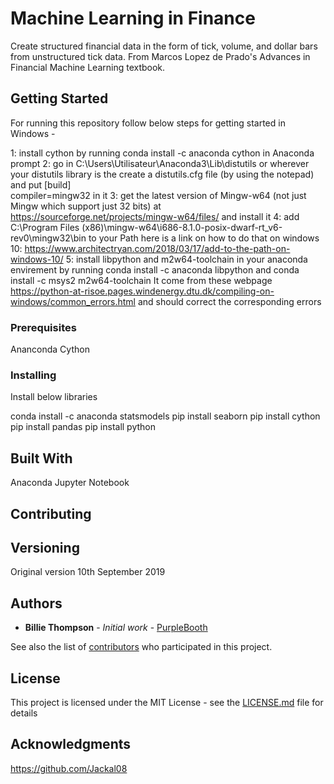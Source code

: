 # Machine Learning in Finance
Create structured financial data in the form of tick, volume, and dollar bars from unstructured tick data. From Marcos Lopez de Prado's Advances in Financial Machine Learning textbook.

## Getting Started

For running this repository follow below steps for getting started in Windows -

1: install cython by running conda install -c anaconda cython in Anaconda prompt 
2: go in C:\Users\Utilisateur\Anaconda3\Lib\distutils or wherever your distutils library is the create a distutils.cfg file (by using the notepad) and put 
[build]           
compiler=mingw32 
in it 
3: get the latest version of Mingw-w64 (not just Mingw which support just 32 bits) at https://sourceforge.net/projects/mingw-w64/files/ and install it
4: add C:\Program Files (x86)\mingw-w64\i686-8.1.0-posix-dwarf-rt_v6-rev0\mingw32\bin to your Path here is a link on how to do that on windows 10: https://www.architectryan.com/2018/03/17/add-to-the-path-on-windows-10/
5: install libpython and m2w64-toolchain in your anaconda envirement by running conda install -c anaconda libpython and conda install -c msys2 m2w64-toolchain It come from these webpage https://python-at-risoe.pages.windenergy.dtu.dk/compiling-on-windows/common_errors.html and should correct the corresponding errors

### Prerequisites

Ananconda
Cython

### Installing

Install below libraries

conda install -c anaconda statsmodels
pip install seaborn
pip install cython
pip install pandas
pip install python


## Built With

Anaconda
Jupyter Notebook

## Contributing


## Versioning

Original version 10th September 2019

## Authors

* **Billie Thompson** - *Initial work* - [PurpleBooth](https://github.com/PurpleBooth)

See also the list of [contributors](https://github.com/your/project/contributors) who participated in this project.

## License

This project is licensed under the MIT License - see the [LICENSE.md](LICENSE.md) file for details

## Acknowledgments

https://github.com/Jackal08

